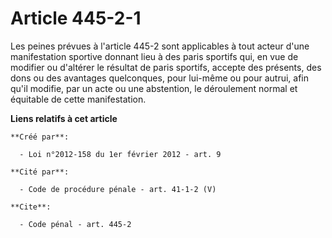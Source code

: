 # Article 445-2-1

Les peines prévues à l'article 445-2 sont applicables à tout acteur d'une manifestation sportive donnant lieu à des paris
sportifs qui, en vue de modifier ou d'altérer le résultat de paris sportifs, accepte des présents, des dons ou des avantages
quelconques, pour lui-même ou pour autrui, afin qu'il modifie, par un acte ou une abstention, le déroulement normal et
équitable de cette manifestation.

**Liens relatifs à cet article**

	**Créé par**:

	  - Loi n°2012-158 du 1er février 2012 - art. 9

	**Cité par**:

	  - Code de procédure pénale - art. 41-1-2 (V)

	**Cite**:

	  - Code pénal - art. 445-2
